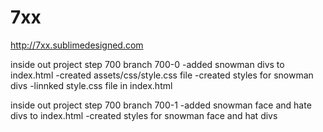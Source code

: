 # 7xx
http://7xx.sublimedesigned.com


inside out project step 700 branch 700-0
-added snowman divs to index.html
-created assets/css/style.css file
-created styles for snowman divs
-linnked style.css file in index.html

inside out project step 700 branch 700-1
-added snowman face and hate divs to index.html
-created styles for snowman face and hat divs